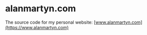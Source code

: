 # alanmartyn.com

The source code for my personal website: [www.alanmartyn.com](https://www.alanmartyn.com)
